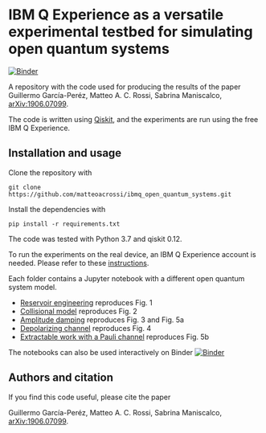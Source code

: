 # IBM Q Experience as a versatile experimental testbed for simulating open quantum systems

[![Binder](https://mybinder.org/badge_logo.svg)](https://mybinder.org/v2/gh/matteoacrossi/ibmq_open_quantum_systems/master)

A repository with the code used for producing the results of the paper Guillermo García-Peréz, Matteo A. C. Rossi, Sabrina Maniscalco, [arXiv:1906.07099](https://arxiv.org/abs/1906.07099).

The code is written using [Qiskit](https://github.com/qiskit/qiskit/), and the experiments are run using the free IBM Q Experience.

## Installation and usage

Clone the repository with

```
git clone https://github.com/matteoacrossi/ibmq_open_quantum_systems.git
```

Install the dependencies with

```
pip install -r requirements.txt
```

The code was tested with Python 3.7 and qiskit 0.12.

To run the experiments on the real device, an IBM Q Experience account is needed. Please refer to these [instructions](https://github.com/Qiskit/qiskit-iqx-tutorials/blob/master/INSTALL.md).

Each folder contains a Jupyter notebook with a different open quantum system model. 

* [Reservoir engineering](https://nbviewer.jupyter.org/github/matteoacrossi/ibmq_open_quantum_systems/blob/master/reservoir_engineering/Reservoir_engineering.ipynb) reproduces Fig. 1
* [Collisional model](https://nbviewer.jupyter.org/github/matteoacrossi/ibmq_open_quantum_systems/blob/master/collisional_model/collisional_model.ipynb) reproduces Fig. 2
* [Amplitude damping](https://nbviewer.jupyter.org/github/matteoacrossi/ibmq_open_quantum_systems/blob/master/amplitude_damping/Amplitude_damping.ipynb) reproduces Fig. 3 and Fig. 5a
* [Depolarizing channel](https://nbviewer.jupyter.org/github/matteoacrossi/ibmq_open_quantum_systems/blob/master/depolarizing_channel/depolarizing_channel.ipynb) reproduces Fig. 4
* [Extractable work with a Pauli channel](https://nbviewer.jupyter.org/github/matteoacrossi/ibmq_open_quantum_systems/blob/master/pauli_channel/pauli_channel_work_extraction.ipynb) reproduces Fig. 5b

The notebooks can also be used interactively on Binder [![Binder](https://mybinder.org/badge_logo.svg)](https://mybinder.org/v2/gh/matteoacrossi/ibmq_open_quantum_systems/master)

## Authors and citation
If you find this code useful, please cite the paper

Guillermo García-Peréz, Matteo A. C. Rossi, Sabrina Maniscalco, [arXiv:1906.07099](https://arxiv.org/abs/1906.07099).
